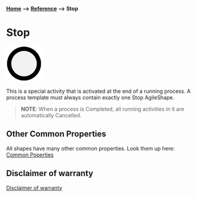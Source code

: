 __[Home](/) --> [Reference](/ref) --> Stop__

# Stop

![Stop](media/Stop.png)

This is a special activity that is activated at the end of a running process. 
A process template must always contain exactly one Stop AgileShape.

> **NOTE**: When a process is Completed, all running activities in it are
> automatically Cancelled.

## Other Common Properties
All shapes have many other common properties. Look them up here: [Common Poperties](common/README.md)

## Disclaimer of warranty

[Disclaimer of warranty](../guides/common/DisclaimerOfWarranty.md)